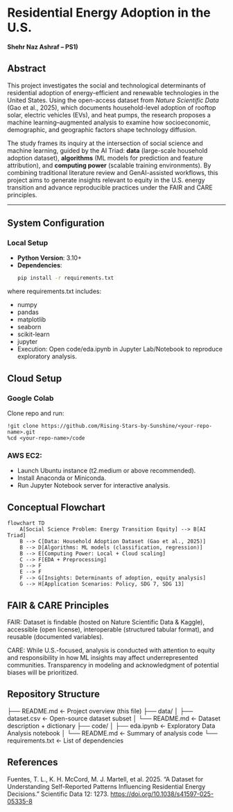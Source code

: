 # Residential Energy Adoption in the U.S.  
**Shehr Naz Ashraf – PS1)**  

## Abstract  
This project investigates the social and technological determinants of residential adoption of energy-efficient and renewable technologies in the United States. Using the open-access dataset from *Nature Scientific Data* (Gao et al., 2025), which documents household-level adoption of rooftop solar, electric vehicles (EVs), and heat pumps, the research proposes a machine learning–augmented analysis to examine how socioeconomic, demographic, and geographic factors shape technology diffusion.  

The study frames its inquiry at the intersection of social science and machine learning, guided by the AI Triad: **data** (large-scale household adoption dataset), **algorithms** (ML models for prediction and feature attribution), and **computing power** (scalable training environments). By combining traditional literature review and GenAI-assisted workflows, this project aims to generate insights relevant to equity in the U.S. energy transition and advance reproducible practices under the FAIR and CARE principles.  

---

## System Configuration  

### Local Setup  
- **Python Version**: 3.10+  
- **Dependencies**:  
  ```bash
  pip install -r requirements.txt

where requirements.txt includes:
- numpy
- pandas
- matplotlib
- seaborn
- scikit-learn
- jupyter
- Execution: Open code/eda.ipynb in Jupyter Lab/Notebook to reproduce exploratory analysis.


## Cloud Setup

### Google Colab
Clone repo and run:
```
!git clone https://github.com/Rising-Stars-by-Sunshine/<your-repo-name>.git
%cd <your-repo-name>/code
```

### AWS EC2:
- Launch Ubuntu instance (t2.medium or above recommended).
- Install Anaconda or Miniconda.
- Run Jupyter Notebook server for interactive analysis.


## Conceptual Flowchart
```
flowchart TD
    A[Social Science Problem: Energy Transition Equity] --> B[AI Triad] 
    B --> C[Data: Household Adoption Dataset (Gao et al., 2025)]
    B --> D[Algorithms: ML models (classification, regression)]
    B --> E[Computing Power: Local + Cloud scaling]
    C --> F[EDA + Preprocessing]
    D --> F
    E --> F
    F --> G[Insights: Determinants of adoption, equity analysis]
    G --> H[Application Scenarios: Policy, SDG 7, SDG 13]
```

## FAIR & CARE Principles

FAIR: Dataset is findable (hosted on Nature Scientific Data & Kaggle), accessible (open license), interoperable (structured tabular format), and reusable (documented variables).

CARE: While U.S.-focused, analysis is conducted with attention to equity and responsibility in how ML insights may affect underrepresented communities. Transparency in modeling and acknowledgment of potential biases will be prioritized.


## Repository Structure
├── README.md                <- Project overview (this file)
├── data/
│   ├── dataset.csv           <- Open-source dataset subset
│   └── README.md             <- Dataset description + dictionary
├── code/
│   ├── eda.ipynb             <- Exploratory Data Analysis notebook
│   └── README.md             <- Summary of analysis code
└── requirements.txt          <- List of dependencies

## References
Fuentes, T. L., K. H. McCord, M. J. Martell, et al. 2025. “A Dataset for Understanding Self-Reported Patterns Influencing Residential Energy Decisions.” Scientific Data 12: 1273. https://doi.org/10.1038/s41597-025-05335-8
